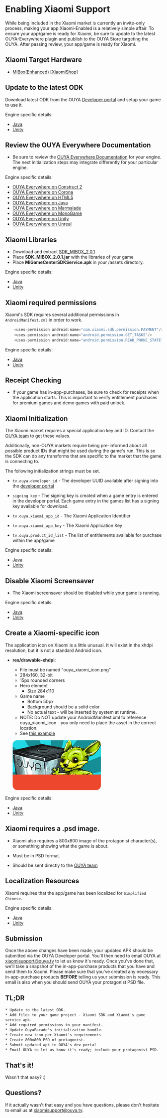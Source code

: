 # Enabling Xiaomi Support

While being included in the Xiaomi market is currently an invite-only process, making your app Xiaomi-Enabled is a relatively simple affair. To ensure your app/game is ready for Xiaomi, be sure to update to the latest OUYA-Everywhere  plugin and publish to the OUYA Store targeting the OUYA. After passing review, your app/game is ready for Xiaomi. 

## Xiaomi Target Hardware

* [MiBox(Enhanced)](http://dev.xiaomi.com/doc/p=3838/index.html) [[XiaomiShop]](http://www.xiaomishop.com/116-original-mi-box-proenhanced-3rd-quad-core-smart-tv-4k-hd-box.html)

## Update to the latest ODK

Download latest ODK from the OUYA [Developer portal](http://devs.ouya.tv) and setup your game to use it.

Engine specific details:

* [Java](java.md#releases)
* [Unity](unity.md#releases)

## Review the OUYA Everywhere Documentation ##

* Be sure to review the [OUYA Everywhere Documentation](ouya-everywhere.md) for your engine.
The next initialization steps may integrate differently for your particular engine.

Engine specific details:

* [OUYA Everywhere on Construct 2](construct_2.md#ouya-everywhere)
* [OUYA Everywhere on Corona](corona.md#ouya-everywhere)
* [OUYA Everywhere on HTML5](html5.md#ouya-everywhere)
* [OUYA Everywhere on Java](java.md#ouya-everywhere)
* [OUYA Everywhere on Marmalade](marmalade.md#ouya-everywhere)
* [OUYA Everywhere on MonoGame](ouya-everywhere-monogame/ouya-everywhere-monogame.md#ouya-everywhere)
* [OUYA Everywhere on Unity](unity.md#ouya-everywhere)
* [OUYA Everywhere on Unreal](unreal.md#ouya-everywhere)

## Xiaomi Libraries

* Download and extract [SDK_MIBOX_2.0.1](https://ouya-sdks.s3.amazonaws.com/xiaomi/SDK_MIBOX_2.0.1.zip)
* Place **SDK_MIBOX_2.0.1.jar** with the libraries of your game
* Place **MiGameCenterSDKService.apk** in your <game>/assets directory.

Engine specific details:

* [Java](java.md#xiaomi-libraries)
* [Unity](unity.md#xiaomi-libraries)

## Xiaomi required permissions

Xiaomi's SDK requires several additional permissions in `AndroidManifest.xml` in order to work.
```java
	<uses-permission android:name="com.xiaomi.sdk.permission.PAYMENT"/>
    <uses-permission android:name="android.permission.GET_TASKS"/>
    <uses-permission android:name="android.permission.READ_PHONE_STATE"/>
```

Engine specific details:

* [Java](java.md#xiaomi-required-permissions)
* [Unity](unity.md#xiaomi-required-permissions)

## Receipt Checking ##

* If your game has in-app-purchases, be sure to check for receipts when the application starts.
This is important to verify entitlement purchases for premium games and demo games with paid unlock.

## Xiaomi Initialization

The Xiaomi market requires a special application key and ID.  Contact the [OUYA team](mailto:xiaomisupport@ouya.tv) to get these values.

Additionally, non-OUYA markets require being pre-informed about all possible product IDs that might be used during the game's run.  This is so the SDK can do any transforms that are specific to the market that the game is connecting to.

The following initialization strings must be set.

* `tv.ouya.developer_id` - The developer UUID available after signing into the [developer portal](http://devs.ouya.tv)
 
* `signing key` - The signing key is created when a game entry is entered in the developer portal. Each game entry in the games list has a signing key available for download.
		
* `tv.ouya.xiaomi_app_id` - The Xiaomi Application Identifier

* `tv.ouya.xiaomi_app_key` - The Xiaomi Application Key

* `tv.ouya.product_id_list` - The list of entitlements available for purchase within the app/game

Engine specific details:

* [Java](java.md#xiaomi-initialization)
* [Unity](unity.md#xiaomi-initialization)

## Disable Xiaomi Screensaver

* The Xiaomi screensaver should be disabled while your game is running.

Engine specific details:

* [Java](java.md#disable-xiaomi-screensaver)
* [Unity](unity.md#disable-xiaomi-screensaver)

## Create a Xiaomi-specific icon

The application icon on Xiaomi is a little unusual.  It will exist in the xhdpi resolution, but it is not a standard Android icon.

* **res/drawable-xhdpi**:
	* File must be named "ouya_xiaomi_icon.png"
    * 284x160, 32-bit
    * 15px rounded corners 
    * Hero element
    	* Size 284x110
    * Game name
    	* Bottom 50px
    	* Background should be a solid color
    	* No actual text - will be inserted by system at runtime.
    * NOTE: Do NOT update your AndroidManifest.xml to reference ouya_xiaomi_icon - you only need to place the asset in the correct location.
    * See [this example](enable_xiaomi_support/image_1.png)

	![this example](enable_xiaomi_support/image_1.png)

Engine specific details:

* [Java](java.md#create-a-xiaomi-specific-icon)
* [Unity](unity.md#create-a-xiaomi-specific-icon)

## Xiaomi requires a .psd image.

* Xiaomi also requires a 800x800 image of the protagonist character(s), or something showing what the game is about.

* Must be in PSD format.

* Should be sent directly to the [OUYA team](mailto:xiaomisupport@ouya.tv)

## Localization Resources

Xiaomi requires that the app/game has been localized for `Simplified Chinese`. 

Engine specific details:

* [Java](java.md#localization-resources)
* [Unity](unity.md#localization-resources) 

## Submission

Once the above changes have been made, your updated APK should be submitted via the OUYA Developer portal.  You'll then need to email OUYA at [xiaomisupport@ouya.tv](mailto:xiaomisupport@ouya.tv) to let us know it's ready.  Once you've done that, we'll take a snapshot of the in-app-purchase products that you have and send them to Xiaomi.  Please make sure that you've created any necessary in-app-purchase products **BEFORE** telling us your submission is ready.  This email is also when you should send OUYA your protagonist PSD file.

## TL;DR
	* Update to the latest ODK.
	* Add files to your game project - Xiaomi SDK and Xiaomi's game service apk.
	* Add required permissions to your manifest.
	* Update OuyaFacade's initialization bundle.
	* Create new icon per Xiaomi's requirements
	* Create 800x800 PSD of protagonist.
	* Submit updated apk to OUYA's dev portal
	* Email OUYA to let us know it's ready; include your protagonist PSD.

## That's it!

Wasn't that easy?  :)

## Questions?

If it actually wasn't that easy and you have questions, please don't hesitate to email us at [xiaomisupport@ouya.tv](mailto:xiaomisupport@ouya.tv).
